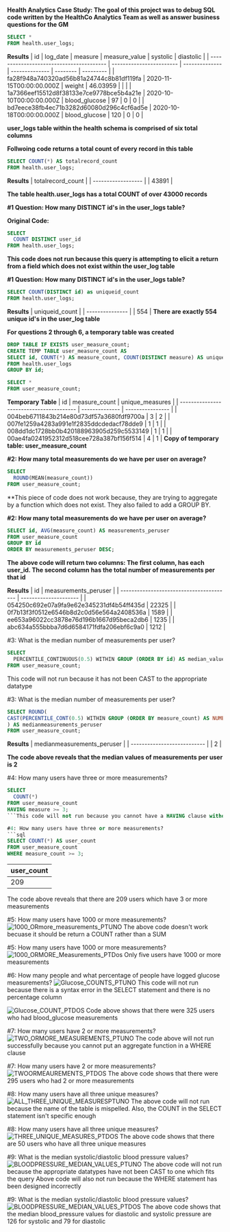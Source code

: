 **Health Analytics Case Study: The goal of this project was to debug SQL code written by the HealthCo Analytics Team as well as answer business questions for the GM**
```sql
SELECT * 
FROM health.user_logs; 
```
**Results**
| id                                       | log\_date                | measure        | measure\_value | systolic | diastolic |
| ---------------------------------------- | ------------------------ | -------------- | -------------- | -------- | --------- |
| fa28f948a740320ad56b81a24744c8b81df119fa | 2020-11-15T00:00:00.000Z | weight         | 46.03959       |          |           |
| 1a7366eef15512d8f38133e7ce9778bce5b4a21e | 2020-10-10T00:00:00.000Z | blood\_glucose | 97             | 0        | 0         |
| bd7eece38fb4ec71b3282d60080d296c4cf6ad5e | 2020-10-18T00:00:00.000Z | blood\_glucose | 120            | 0        | 0         |

**user_logs table within the health schema is comprised of six total columns**

**Follwoing code returns a total count of every record in this table**
```sql
SELECT COUNT(*) AS totalrecord_count 
FROM health.user_logs; 
```

**Results**
| totalrecord\_count |
| ------------------ |
| 43891              |

**The table health.user_logs has a total COUNT of over 43000 records**

**#1 Question: How many DISTINCT id's in the user_logs table?**

**Original Code:**

```sql
SELECT
  COUNT DISTINCT user_id
FROM health.user_logs;
```

**This code does not run because this query is attempting to elicit a return from a field which does not exist within the user_log table**

**#1 Question: How many DISTINCT id's in the user_logs table?** 

```sql
SELECT COUNT(DISTINCT id) as uniqueid_count
FROM health.user_logs; 
```

**Results**
| uniqueid\_count |
| --------------- |
| 554             |
**There are exactly 554 unique id's in the user_log table**

**For questions 2 through 6, a temporary table was created**
```sql
DROP TABLE IF EXISTS user_measure_count; 
CREATE TEMP TABLE user_measure_count AS 
SELECT id, COUNT(*) AS measure_count, COUNT(DISTINCT measure) AS unique_measures
FROM health.user_logs
GROUP BY id; 
```

```sql
SELECT *
FROM user_measure_count; 
```

**Temporary Table**
| id                                       | measure\_count | unique\_measures |
| ---------------------------------------- | -------------- | ---------------- |
| 004beb6711843b214e80d73df57a3680fdf9700a | 3              | 2                |
| 007fe1259a4283a991e1f2835ddcdedacf78dde9 | 1              | 1                |
| 008dd1dc1728bb0b420188963905d259c5533149 | 1              | 1                |
| 00ae4fa0241952312d518cee728a387bf156f514 | 4              | 1                |
**Copy of temporary table: user_measure_count**

**#2: How many total measurements do we have per user on average?**

```sql
SELECT
  ROUND(MEAN(measure_count))
FROM user_measure_count;
```
**This piece of code does not work because, they are trying to aggregate by a function which does not exist. They also failed to add a GROUP BY. 

**#2: How many total measurements do we have per user on average?**
```sql
SELECT id, AVG(measure_count) AS measurements_peruser 
FROM user_measure_count 
GROUP BY id 
ORDER BY measurements_peruser DESC; 
```
**The above code will return two columns: The first column, has each user_id. The second column has the total number of measurements per that id**

**Results**
| id                                       | measurements\_peruser |
| ---------------------------------------- | --------------------- |
| 054250c692e07a9fa9e62e345231df4b54ff435d | 22325                 |
| 0f7b13f3f0512e6546b8d2c0d56e564a2408536a | 1589                  |
| ee653a96022cc3878e76d196b1667d95beca2db6 | 1235                  |
| abc634a555bbba7d6d6584171fdfa206ebf6c9a0 | 1212                  |


#3: What is the median number of measurements per user?
```sql
SELECT
  PERCENTILE_CONTINUOUS(0.5) WITHIN GROUP (ORDER BY id) AS median_value
FROM user_measure_count;
```
This code will not run because it has not been CAST to the appropriate datatype

#3: What is the median number of measurements per user?
```sql
SELECT ROUND(
CAST(PERCENTILE_CONT(0.5) WITHIN GROUP (ORDER BY measure_count) AS NUMERIC), 2
) AS medianmeasurements_peruser 
FROM user_measure_count; 
```
**Results**
| medianmeasurements\_peruser |
| --------------------------- |
| 2                           |

**The code above reveals that the median values of measurements per user is 2**

#4: How many users have three or more measurements?
```sql
SELECT
  COUNT(*)
FROM user_measure_count
HAVING measure >= 3;
```This code will not run because you cannot have a HAVING clause without including any fields in your GROUP BY first

#4: How many users have three or more measurements?
```sql
SELECT COUNT(*) AS user_count 
FROM user_measure_count 
WHERE measure_count >= 3; 
```
| user\_count |
| ----------- |
| 209         |
The code above reveals that there are 209 users which have 3 or more measurements


#5: How many users have 1000 or more measurements?
![1000_ORmore_measurements_PTUNO](https://user-images.githubusercontent.com/85455439/131565347-89759ba2-19ce-4931-a65f-379252a1ed7e.png)
The above code doesn't work becuase it should be return a COUNT rather than a SUM

#5: How many users have 1000 or more measurements?
![1000_ORMORE_Measurements_PTDos](https://user-images.githubusercontent.com/85455439/131565889-cde83745-b3bb-4cb9-9037-aa62e63a21d9.png)
Only five users have 1000 or more measurements

#6: How many people and what percentage of people have logged glucose measurements?
![Glucose_COUNTS_PTUNO](https://user-images.githubusercontent.com/85455439/131567435-44723695-7487-4f6f-9360-9e675e2e612a.png)
This code will not run because there is a syntax error in the SELECT statement and there is no percentage column


![Glucose_COUNT_PTDOS](https://user-images.githubusercontent.com/85455439/131723691-47d8758f-95a9-436c-97d7-e4c3435a0850.png)
Code above shows that there were 325 users who had blood_glucose measurements


#7: How many users have 2 or more measurements?
![TWO_ORMORE_MEASUREMENTS_PTUNO](https://user-images.githubusercontent.com/85455439/131724860-ac1abae0-80d9-49ba-899c-e235c1913a8f.png)
The code above will not run successfully because you cannot put an aggregate function in a WHERE clause


#7: How many users have 2 or more measurements?
![TWOORMEAUREMENTS_PTDOS](https://user-images.githubusercontent.com/85455439/131725433-8c267504-9c26-46e5-9be5-742cd70d26cb.png)
The above code shows that there were 295 users who had 2 or more measurements


#8: How many users have all three unique measures?
![ALL_THREE_UNIQUE_MEASURESPTUNO](https://user-images.githubusercontent.com/85455439/131726167-3a793379-e106-4ea0-bf38-2a97e7cd9695.png)
The above code will not run because the name of the table is mispelled. Also, the COUNT in the SELECT statement isn't specific enough


#8: How many users have all three unique measures?
![THREE_UNIQUE_MEASURES_PTDOS](https://user-images.githubusercontent.com/85455439/131726625-22d204f4-7f0a-4492-b518-21a6c7e2ccbb.png)
The above code shows that there are 50 users who have all three unique measures


#9:  What is the median systolic/diastolic blood pressure values?
![BLOODPRESSURE_MEDIAN_VALUES_PTUNO](https://user-images.githubusercontent.com/85455439/131727491-d2693010-9c68-4645-93be-3f6519622cdb.png)
The above code will not run because the appropriate datatypes have not been CAST to one which fits the query 
Above code will also not run because the WHERE statement has been designed incorrectly


#9: What is the median systolic/diastolic blood pressure values?
![BLOODPRESSURE_MEDIAN_VALUES_PTDOS](https://user-images.githubusercontent.com/85455439/131729457-b6b03b83-5230-4122-bbbc-2d05cd23fba8.png)
The above code shows that the median blood_pressure values for diastolic and systolic pressure are 126 for systolic and 79 for diastolic

